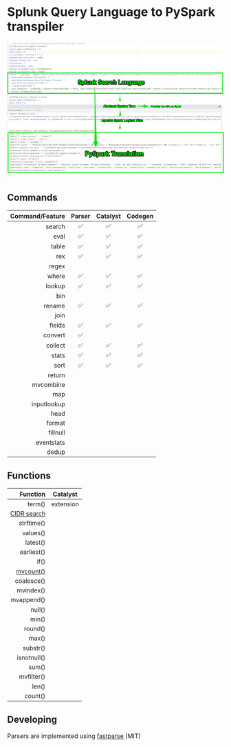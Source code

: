 # Splunk Query Language to PySpark transpiler

![.](spark-spl.png)

## Commands

| Command/Feature | Parser | Catalyst | Codegen |
| ---: | :---: | :---: | :---: |
| search | ✅ | ✅ | ✅ |
| eval | ✅ | ✅ | ✅ |
| table | ✅ | ✅ | ✅ |
| rex | ✅ | ✅ | ✅ |
| regex |  |  |  |
| where | ✅ | ✅ | ✅ |
| lookup | ✅ | ✅ | ✅ |
| bin |  |  |  |
| rename | ✅ | ✅ | ✅ |
| join |  |  |  |
| fields | ✅ | ✅ | ✅ |
| convert | ✅ |  |  |
| collect | ✅ | ✅ | ✅ |
| stats | ✅ | ✅ | ✅ |
| sort | ✅ | ✅ | ✅ |
| return |  |  |  |
| mvcombine |  |  |  |
| map |  |  |  |
| inputlookup |  |  |  |
| head | 
| format |  |  |  |
| fillnull |  |  |  |
| eventstats |  |  |  |
| dedup |  |  |  |
 
## Functions

| Function | Catalyst |
| ---: | :---: |
| term() | extension |
| [CIDR search](https://docs.splunk.com/Documentation/Splunk/8.2.2/SearchReference/ConditionalFunctions#cidrmatch.28.22X.22.2CY.29) |  |  |  |
| strftime() |  |
| values() |  |
| latest() |  |
| earliest() |  |
| if() |  |
| [mvcount()](https://docs.splunk.com/Documentation/SplunkCloud/8.2.2106/SearchReference/MultivalueEvalFunctions#mvcount.28MVFIELD.29) |  |
| coalesce() |  |
| mvindex() |  |
| mvappend() |  |
| null() |  |
| min() |  |
| round() |  |
| max() |  |
| substr() |  |
| isnotnull() |  |
| sum() |  |
| mvfilter() |  |
| len() |  |
| count() |  |

## Developing 

Parsers are implemented using [fastparse](https://github.com/com-lihaoyi/fastparse) (MIT)